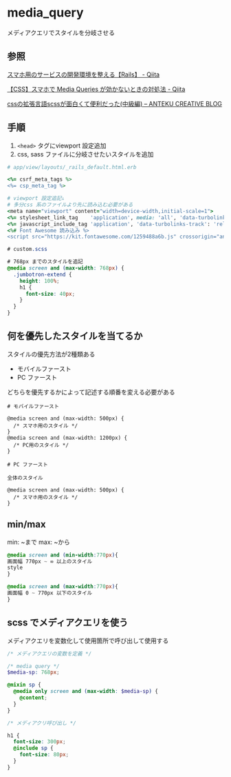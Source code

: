 # media_query

メディアクエリでスタイルを分岐させる

## 参照

[<meta name="viewport" content="width=device\-width,initial\-scale=1">
](https://qiita.com/ryounagaoka/items/045b2808a5ed43f96607)

[スマホ用のサービスの開発環境を整える【Rails】 \- Qiita](https://qiita.com/Hassan/items/2fd4150bbdd6fcd92afc)

[【CSS】スマホで Media Queries が効かないときの対処法 \- Qiita](https://qiita.com/noraworld/items/10926dfa6c88f3afdbb3)

[cssの拡張言語scssが面白くて便利だった\(中級編\) – ANTEKU CREATIVE BLOG](https://anteku.jp/blog/develop/scss2/)

## 手順

1. `<head>` タグにviewport 設定追加
2. css, sass ファイルに分岐させたいスタイルを追加

```Ruby
# app/view/layouts/_rails_default.html.erb

<%= csrf_meta_tags %>
<%= csp_meta_tag %>

# viewport 設定追記↓
# 多分css 系のファイルより先に読み込む必要がある
<meta name="viewport" content="width=device-width,initial-scale=1">
<%= stylesheet_link_tag    'application', media: 'all', 'data-turbolinks-track': 'reload' %>
<%= javascript_include_tag 'application', 'data-turbolinks-track': 'reload' %>
<%# Font Awesome 読み込み %>
<script src="https://kit.fontawesome.com/1259488a6b.js" crossorigin="anonymous"></script>
```

```CSS
# custom.scss

# 768px までのスタイルを追記
@media screen and (max-width: 768px) {
  .jumbotron-extend {
    height: 100%;
    h1 {
      font-size: 40px;
    }
  }
}
```

## 何を優先したスタイルを当てるか

スタイルの優先方法が2種類ある

* モバイルファースト
* PC ファースト

どちらを優先するかによって記述する順番を変える必要がある


```
# モバイルファースト

@media screen and (max-width: 500px) {
  /* スマホ用のスタイル */
}
@media screen and (max-width: 1200px) {
  /* PC用のスタイル */
}
```

```
# PC ファースト

全体のスタイル

@media screen and (max-width: 500px) {
  /* スマホ用のスタイル */
}
```

## min/max

min: ~まで
max: ~から

```CSS
@media screen and (min-width:770px){
画面幅 770px ~ ∞ 以上のスタイル
style
}

@media screen and (max-width:770px){
画面幅 0 ~ 770px 以下のスタイル
}
```

## scss でメディアクエリを使う

メディアクエリを変数化して使用箇所で呼び出して使用する

```SCSS
/* メディアクエリの変数を定義 */

/* media query */
$media-sp: 768px;

@mixin sp {
  @media only screen and (max-width: $media-sp) {
    @content;
  }
}
```

```SCSS
/* メディアクリ呼び出し */

h1 {
  font-size: 300px;
  @include sp {
    font-size: 80px;
  }
}
```


